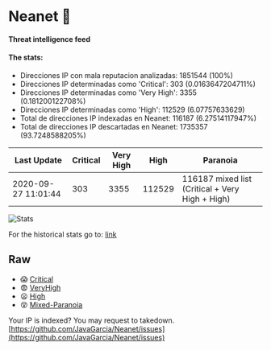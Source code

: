 # Neanet :hocho:
#### Threat intelligence feed
#### The stats:

- Direcciones IP con mala reputacion analizadas: 1851544 (100%)
- Direcciones IP determinadas como 'Critical':  303 (0.0163647204711%)
- Direcciones IP determinadas como 'Very High':  3355 (0.181200122708%)
- Direcciones IP determinadas como 'High':  112529 (6.07757633629)
- Total de direcciones IP indexadas en Neanet:  116187 (6.27514117947%)
- Total de direcciones IP descartadas en Neanet:  1735357 (93.7248588205%)

| Last Update | Critical | Very High | High | Paranoia |
| --- | --- | --- | --- | --- |
| 2020-09-27 11:01:44 | 303 | 3355 | 112529 | 116187 mixed list (Critical + Very High + High)|

![Stats](https://docs.google.com/spreadsheets/d/e/2PACX-1vSnaNMIXVabIpDJjufMlzH7poXnshF3mgd8Is1g9ytUEzVsP5my4Trn8f-xkoLLQ38xpL3HtmUexLo6/pubchart?oid=501124687&format=image)

For the historical stats go to: [link](/stats.csv)
## Raw
- :scream: [Critical](https://raw.githubusercontent.com/JavaGarcia/Neanet/master/blacklists/neanet_critical.txt)
- :fearful: [VeryHigh](https://raw.githubusercontent.com/JavaGarcia/Neanet/master/blacklists/neanet_veryHigh.txtt)
- :frowning: [High](https://raw.githubusercontent.com/JavaGarcia/Neanet/master/blacklists/neanet_high.txt)
- :dizzy_face: [Mixed-Paranoia](https://raw.githubusercontent.com/JavaGarcia/Neanet/master/blacklists/neanet_all.txt)


Your IP is indexed? You may request to takedown. [https://github.com/JavaGarcia/Neanet/issues](https://github.com/JavaGarcia/Neanet/issues)


























































































































































































































































































































































































































































































































































































































































































































































































































































































































































































































































































